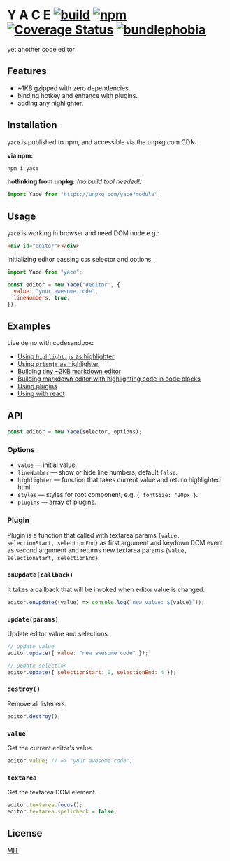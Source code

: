 # Y A C E [![build](https://github.com/petersolopov/yace/workflows/build/badge.svg)](https://github.com/petersolopov/yace/actions?query=workflow%3Abuild) [![npm](https://badgen.net/npm/v/yace/?cache=300)](https://www.npmjs.com/package/yace) [![Coverage Status](https://coveralls.io/repos/github/petersolopov/yace/badge.svg)](https://coveralls.io/github/petersolopov/yace) [![bundlephobia](https://badgen.net/bundlephobia/minzip/yace?label=size)](https://bundlephobia.com/result?p=yace)

yet another code editor

## Features

- ~1KB gzipped with zero dependencies.
- binding hotkey and enhance with plugins.
- adding any highlighter.

## Installation

`yace` is published to npm, and accessible via the unpkg.com CDN:

**via npm:**

```bash
npm i yace
```

**hotlinking from unpkg:** _(no build tool needed!)_

```js
import Yace from "https://unpkg.com/yace?module";
```

## Usage

`yace` is working in browser and need DOM node e.g.:

```html
<div id="editor"></div>
```

Initializing editor passing css selector and options:

```js
import Yace from "yace";

const editor = new Yace("#editor", {
  value: "your awesome code",
  lineNumbers: true,
});
```

## Examples

Live demo with codesandbox:

- [Using `highlight.js` as highlighter](https://codesandbox.io/s/yace-highlightjs-jvqp0)
- [Using `prismjs` as highlighter](https://codesandbox.io/s/yace-prismjs-gnjty)
- [Building tiny ~2KB markdown editor](https://codesandbox.io/s/yace-mdhl-ftdr4)
- [Building markdown editor with highlighting code in code blocks](https://codesandbox.io/s/yace-mdhl-highlightjs-xocgf)
- [Using plugins](https://codesandbox.io/s/yace-plugins-m3uzv)
- [Using with react](https://codesandbox.io/s/yace-react-4cwly)

## API

```js
const editor = new Yace(selector, options);
```

### Options

- `value` — initial value.
- `lineNumber` — show or hide line numbers, default `false`.
- `highlighter` — function that takes current value and return highlighted html.
- `styles` — styles for root component, e.g. `{ fontSize: "20px }`.
- `plugins` — array of plugins.

### Plugin

Plugin is a function that called with textarea params `{value, selectionStart, selectionEnd}` as first argument and keydown DOM event as second argument and returns new textarea params `{value, selectionStart, selectionEnd}`.

### `onUpdate(callback)`

It takes a callback that will be invoked when editor value is changed.

```js
editor.onUpdate((value) => console.log(`new value: ${value}`));
```

### `update(params)`

Update editor value and selections.

```js
// update value
editor.update({ value: "new awesome code" });

// update selection
editor.update({ selectionStart: 0, selectionEnd: 4 });
```

### `destroy()`

Remove all listeners.

```js
editor.destroy();
```

### `value`

Get the current editor's value.

```js
editor.value; // => "your awesome code";
```

### `textarea`

Get the textarea DOM element.

```js
editor.textarea.focus();
editor.textarea.spellcheck = false;
```

## License

[MIT](/LICENSE)
